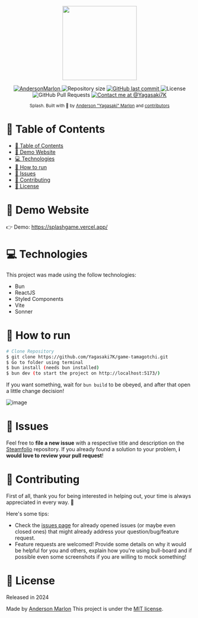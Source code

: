 <p align="center">
   <img src="https://github.com/Yagasaki7K/game-tamagotchi/assets/23272064/11c70560-a807-4214-b57b-c87bb58d53e5" width="200"/>
</p>

<p align="center">
   <a href="https://www.linkedin.com/in/andersonmarlon/">
      <img alt="AndersonMarlon" src="https://img.shields.io/badge/-AndersonMarlon-fff76f?style=flat&logo=Linkedin&logoColor=white" />
   </a>
  <img alt="Repository size" src="https://img.shields.io/github/repo-size/Yagasaki7K/game-tamagotchi?color=fff76f">

  <a href="https://github.com/Yagasaki7K/game-tamagotchi/commits/master">
    <img alt="GitHub last commit" src="https://img.shields.io/github/last-commit/Yagasaki7K/game-tamagotchi?color=fff76f">
  </a>
  <img alt="License" src="https://img.shields.io/badge/license-MIT-fff76f">
  <img alt="GitHub Pull Requests" src="https://img.shields.io/github/issues-pr/Yagasaki7K/game-tamagotchi?color=fff76f" />
  <a href="https://twitter.com/yagasaki7k">
    <img src="https://img.shields.io/twitter/follow/medusajs.svg?label=Contact%20me%20at%20@Yagasaki7K" alt="Contact me at @Yagasaki7K" />
  </a>
</p>

<div align="center">
  <sub>Splash. Built with 💛 by
    <a href="https://github.com/Yagasaki7K">Anderson "Yagasaki" Marlon</a> and
    <a href="https://github.com/Yagasaki7K/game-tamagotchi/graphs/contributors">
      contributors
    </a>
  </sub>
</div>

# 📌 Table of Contents

- [📌 Table of Contents](#-table-of-contents)
- [👀 Demo Website](#-demo-website)
- [💻 Technologies](#-technologies)
- [🚧 How to run](#-how-to-run)
- [🐛 Issues](#-issues)
- [🎉 Contributing](#-contributing)
- [📕 License](#-license)

# 👀 Demo Website

👉  Demo: https://splashgame.vercel.app/

# 💻 Technologies

This project was made using the follow technologies:

* Bun
* ReactJS
* Styled Components
* Vite
* Sonner

# 🚧 How to run

```bash
# Clone Repository
$ git clone https://github.com/Yagasaki7K/game-tamagotchi.git
$ Go to folder using terminal
$ bun install (needs bun installed)
$ bun dev (to start the project on http://localhost:5173/)
```

If you want something, wait for `bun build` to be obeyed, and after that open a little change decision!

![image](https://github.com/Yagasaki7K/game-tamagotchi/assets/23272064/35d6a6f0-ee54-4b8e-8274-503f8cd1bad3)

# 🐛 Issues

Feel free to **file a new issue** with a respective title and description on the [Steamfolio](https://github.com/Yagasaki7K/game-tamagotchi/issues) repository. If you already found a solution to your problem, **i would love to review your pull request**!

# 🎉 Contributing

First of all, thank you for being interested in helping out, your time is always appreciated in every way. :100:

Here's some tips:

* Check the [issues page](https://github.com/Yagasaki7K/game-tamagotchi/issues) for already opened issues (or maybe even closed ones) that might already address your question/bug/feature request.
* Feature requests are welcomed! Provide some details on why it would be helpful for you and others, explain how you're using bull-board and if possible even some screenshots if you are willing to mock something!

# 📕 License

Released in 2024

Made by [Anderson Marlon](https://github.com/Yagasaki7K)
This project is under the [MIT license](./LICENSE).
